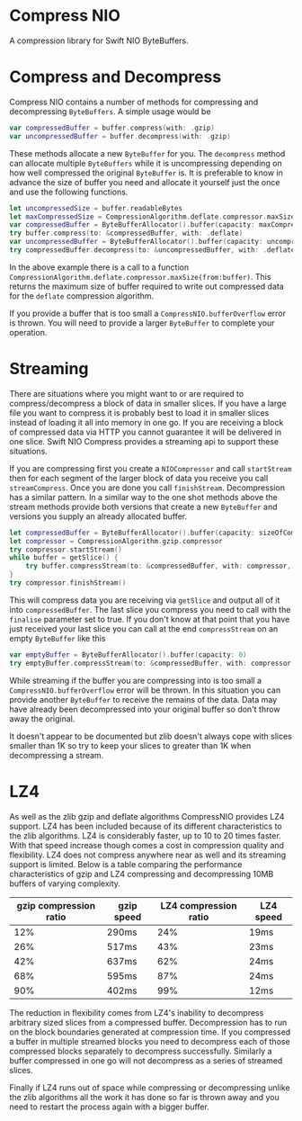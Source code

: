 # Compress NIO

A compression library for Swift NIO ByteBuffers.

# Compress and Decompress
Compress NIO contains a number of methods for compressing and decompressing `ByteBuffers`. A simple usage would be 
```swift
var compressedBuffer = buffer.compress(with: .gzip)
var uncompressedBuffer = buffer.decompress(with: .gzip)
```
These methods allocate a new `ByteBuffer` for you. The `decompress` method can allocate multiple `ByteBuffers` while it is uncompressing depending on how well compressed the original `ByteBuffer` is. It is preferable to know in advance the size of buffer you need and allocate it yourself just the once and use the following functions.
```swift
let uncompressedSize = buffer.readableBytes
let maxCompressedSize = CompressionAlgorithm.deflate.compressor.maxSize(from:buffer)
var compressedBuffer = ByteBufferAllocator().buffer(capacity: maxCompressedSize)
try buffer.compress(to: &compressedBuffer, with: .deflate)
var uncompressedBuffer = ByteBufferAllocator().buffer(capacity: uncompressedSize)
try compressedBuffer.decompress(to: &uncompressedBuffer, with: .deflate)
```
In the above example there is a call to a function `CompressionAlgorithm.deflate.compressor.maxSize(from:buffer)`. This returns the maximum size of buffer required to write out compressed data for the `deflate` compression algorithm.

If you provide a buffer that is too small a `CompressNIO.bufferOverflow` error is thrown. You will need to provide a larger `ByteBuffer` to complete your operation.

# Streaming
There are situations where you might want to or are required to compress/decompress a block of data in smaller slices. If you have a large file you want to compress it is probably best to load it in smaller slices instead of loading it all into memory in one go. If you are receiving a block of compressed data via HTTP you cannot guarantee it will be delivered in one slice. Swift NIO Compress provides a streaming api to support these situations. 

If you are compressing first you create a `NIOCompressor` and call `startStream` then for each segment of the larger block of data you receive you call `streamCompress`. Once you are done you call `finishStream`. Decompression has a similar pattern. In a similar way to the one shot methods above the stream methods provide both versions that create a new `ByteBuffer` and versions you supply an already allocated buffer. 
```swift
let compressedBuffer = ByteBufferAllocator().buffer(capacity: sizeOfCompressedData)
let compressor = CompressionAlgorithm.gzip.compressor
try compressor.startStream()
while buffer = getSlice() {
    try buffer.compressStream(to: &compressedBuffer, with: compressor, finalise: isLastBuffer)
}
try compressor.finishStream()
```
This will compress data you are receiving via `getSlice` and output all of it into `compressedBuffer`. The last slice you compress you need to call with the `finalise` parameter set to true. If you don't know at that point that you have just received your last slice you can call at the end `compressStream` on an empty `ByteBuffer` like this
```swift
var emptyBuffer = ByteBufferAllocator().buffer(capacity: 0)
try emptyBuffer.compressStream(to: &compressedBuffer, with: compressor, finalise: true)
```

While streaming if the buffer you are compressing into is too small a `CompressNIO.bufferOverflow` error will be thrown. In this situation you can provide another `ByteBuffer` to receive the remains of the data. Data may have already been decompressed into your original buffer so don't throw away the original.

It doesn't appear to be documented but zlib doesn't always cope with slices smaller than 1K so try to keep your slices to greater than 1K when decompressing a stream.

# LZ4

As well as the zlib gzip and deflate algorithms CompressNIO provides LZ4 support. LZ4 has been included because of its different characteristics to the zlib algorithms. LZ4 is considerably faster, up to 10 to 20 times faster. With that speed increase though comes a cost in compression quality and flexibility. LZ4 does not compress anywhere near as well and its streaming support is limited. Below is a table comparing the performance characteristics of gzip and LZ4 compressing and decompressing 10MB buffers of varying complexity.

gzip compression ratio | gzip speed | LZ4 compression ratio | LZ4 speed
-----------------------|------------|-----------------------|----------
12%                    |290ms       |24%                    |19ms
26%                    |517ms       |43%                    |23ms
42%                    |637ms       |62%                    |24ms
68%                    |595ms       |87%                    |24ms
90%                    |402ms       |99%                    |12ms

The reduction in flexibility comes from LZ4's inability to decompress arbitrary sized slices from a compressed buffer. Decompression has to run on the block boundaries generated at compression time. If you compressed a buffer in multiple streamed blocks you need to decompress each of those compressed blocks separately to decompress successfully. Similarly a buffer compressed in one go will not decompress as a series of streamed slices.

Finally if LZ4 runs out of space while compressing or decompressing unlike the zlib algorithms all the work it has done so far is thrown away and you need to restart the process again with a bigger buffer.


